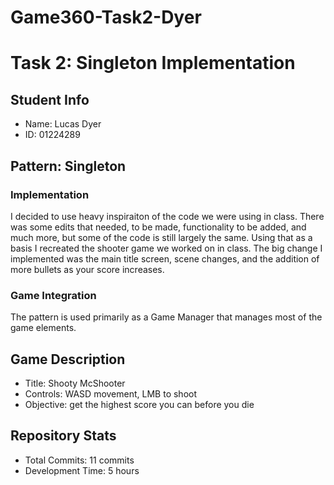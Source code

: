 # Game360-Task2-Dyer
# Task 2: Singleton Implementation

## Student Info
- Name: Lucas Dyer
- ID: 01224289

## Pattern: Singleton
### Implementation
I decided to use heavy inspiraiton of the code we were using in class. There was some edits that needed, to be made, functionality to be added, and much more, but some of the code is still largely the same. Using that as a basis I recreated the shooter game we worked on in class. The big change I implemented was the main title screen, scene changes, and the addition of more bullets as your score increases. 

### Game Integration
The pattern is used primarily as a Game Manager that manages most of the game elements. 

## Game Description
- Title: Shooty McShooter
- Controls: WASD movement, LMB to shoot
- Objective: get the highest score you can before you die

## Repository Stats
- Total Commits: 11 commits
- Development Time: 5 hours
